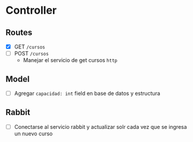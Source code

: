 # Controller

## Routes

- [x] GET `/cursos`
- [ ] POST `/cursos`
  - Manejar el servicio de get cursos `http`

## Model

- [ ] Agregar `capacidad: int` field en base de datos y estructura

## Rabbit

- [ ] Conectarse al servicio rabbit y actualizar solr cada vez que se ingresa un nuevo curso
